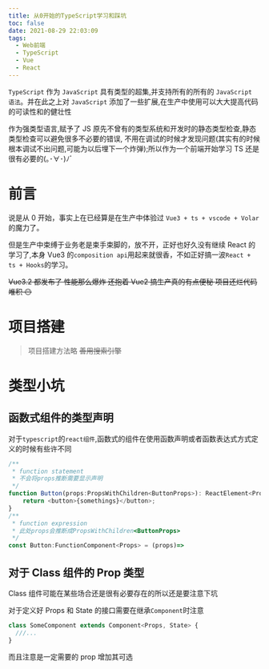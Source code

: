 ```yaml
---
title: 从0开始的TypeScript学习和踩坑
toc: false
date: 2021-08-29 22:03:09
tags:
  - Web前端
  - TypeScript
  - Vue
  - React
---
```


`TypeScript` 作为 `JavaScript` 具有类型的超集,并支持所有的所有的 `JavaScript 语法`。并在此之上对 `JavaScript` 添加了一些扩展,在生产中使用可以大大提高代码的可读性和的健壮性

作为强类型语言,赋予了 JS 原先不曾有的类型系统和开发时的静态类型检查,静态类型检查可以避免很多不必要的错误, 不用在调试的时候才发现问题(其实有的时候根本调试不出问题,可能为以后埋下一个炸弹);所以作为一个前端开始学习 TS 还是很有必要的(｡･∀･)ﾉﾞ

<!-- more -->

# 前言

说是从 0 开始，事实上在已经算是在生产中体验过 `Vue3 + ts + vscode + Volar`的魔力了。

但是生产中束缚于业务老是束手束脚的，放不开，正好也好久没有继续 React 的学习了,本身 Vue3 的`composition api`用起来就很香，不如正好搞一波`React + ts + Hooks`的学习。

~~Vue3.2 都发布了 性能那么爆炸 还抱着 Vue2 搞生产真的有点便秘 项目还烂代码堆积 😶~~

# 项目搭建

> 项目搭建方法略 ~~善用搜索引擎~~

# 类型小坑

## 函数式组件的类型声明

对于`typescript`的`react组件`,函数式的组件在使用函数声明或者函数表达式方式定义的时候有些许不同

```ts
/**
 * function statement
 * 不会将props推断需要显示声明
 */
function Button(props:PropsWithChildren<ButtonProps>): ReactElement<Props> {
	return <button>{somethings}</button>;
}
/**
 * function expression
 * 此处props会推断成PropsWithChildren<ButtonProps>
 */
const Button:FunctionComponent<Props> = (props)=>
```

## 对于 Class 组件的 Prop 类型

Class 组件可能在某些场合还是很有必要存在的所以还是要注意下坑

对于定义好 Props 和 State 的接口需要在继承`Component`时注意

```typescript
class SomeComponent extends Component<Props, State> {
  ///...
}
```

而且注意是一定需要的 prop 增加其可选
